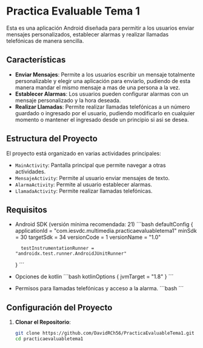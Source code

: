 # Practica Evaluable Tema 1

Esta es una aplicación Android diseñada para permitir a los usuarios enviar mensajes personalizados, 
establecer alarmas y realizar llamadas telefónicas de manera sencilla.

## Características

- **Enviar Mensajes**: Permite a los usuarios escribir un mensaje totalmente personalizable y elegir una aplicación
  para enviarlo, pudiendo de esta manera mandar el mismo mensaje a mas de una persona a la vez.
- **Establecer Alarmas**: Los usuarios pueden configurar alarmas con un mensaje personalizado y la hora deseada.
- **Realizar Llamadas**: Permite realizar llamadas telefónicas a un número guardado o ingresado por el usuario, pudiendo
  modificarlo en cualquier momento o mantener el ingresado desde un principio si asi se desea.

## Estructura del Proyecto

El proyecto está organizado en varias actividades principales:

- `MainActivity`: Pantalla principal que permite navegar a otras actividades.
- `MensajeActivity`: Permite al usuario enviar mensajes de texto.
- `AlarmaActivity`: Permite al usuario establecer alarmas.
- `LlamadaActivity`: Permite realizar llamadas telefónicas.

## Requisitos

- Android SDK (versión mínima recomendada: 21)
  ´´´bash
  defaultConfig {
        applicationId = "com.iesvdc.multimedia.practicaevaluabletema1"
        minSdk = 30
        targetSdk = 34
        versionCode = 1
        versionName = "1.0"

        testInstrumentationRunner = "androidx.test.runner.AndroidJUnitRunner"
    }
  ´´´
- Opciones de kotlin
  ´´´bash
  kotlinOptions {
     jvmTarget = "1.8"
  }
  ´´´
- Permisos para llamadas telefónicas y acceso a la alarma.
  ´´´bash
     <uses-permission android:name="android.permission.CALL_PHONE" />
     <uses-permission android:name="android.permission.SET_ALARM" />
  ´´´

## Configuración del Proyecto

1. **Clonar el Repositorio**:
   ```bash
   git clone https://github.com/DavidRCh56/PracticaEvaluableTema1.git
   cd practicaevaluabletema1
   ```
